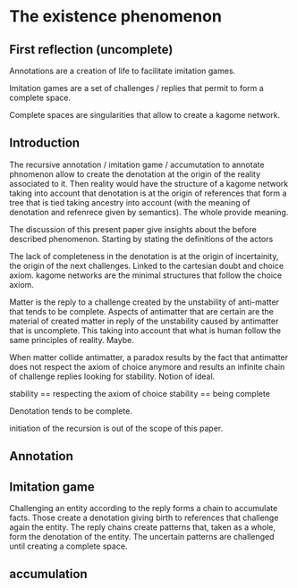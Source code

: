 # The existence phenomenon

## First reflection (uncomplete)

Annotations are a creation of life to facilitate imitation games.

Imitation games are a set of challenges / replies that permit to form a complete space.

Complete spaces are singularities that allow to create a kagome network.

## Introduction

The recursive annotation / imitation game / accumutation to annotate phnomenon allow to create the denotation at the origin of the reality associated to it. Then reality would have the structure of a kagome network taking into account that denotation is at the origin of references that form a tree that is tied taking ancestry into account (with the meaning of denotation and refenrece given by semantics). The whole provide meaning.

The discussion of this present paper give insights about the before described phenomenon. Starting by stating the definitions of the actors

The lack of completeness in the denotation is at the origin of incertainity, the origin of the next challenges. Linked to the cartesian doubt and choice axiom. kagome networks are the minimal structures that follow the choice axiom.

Matter is the reply to a challenge created by the unstability of anti-matter that tends to be complete. Aspects of antimatter that are certain are the material of created matter in reply of the unstability caused by antimatter that is uncomplete. This taking into account that what is human follow the same principles of reality. Maybe.

When matter collide antimatter, a paradox results by the fact that antimatter does not respect the axiom of choice anymore and results an infinite chain of challenge replies looking for stability. Notion of ideal.

stability == respecting the axiom of choice
stability == being complete

Denotation tends to be complete.

initiation of the recursion is out of the scope of this paper.

## Annotation

## Imitation game

Challenging an entity according to the reply forms a chain to accumulate facts. Those create a denotation giving birth to references that challenge again the entity. The reply chains create patterns that, taken as a whole, form the denotation of the entity. The uncertain patterns are challenged until creating a complete space.

## accumulation

